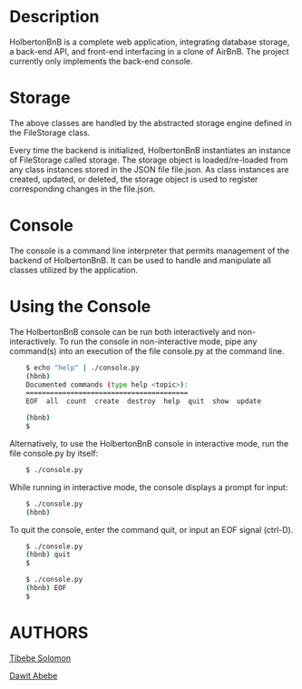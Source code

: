 # Description

HolbertonBnB is a complete web application, integrating database storage, a back-end API, and front-end interfacing in a clone of AirBnB.
The project currently only implements the back-end console.

# Storage

The above classes are handled by the abstracted storage engine defined in the FileStorage class.

Every time the backend is initialized, HolbertonBnB instantiates an instance of FileStorage called storage. The storage object is 
loaded/re-loaded from any class instances stored in the JSON file file.json. As class instances are created, updated, or deleted, 
the storage object is used to register corresponding changes in the file.json.

# Console

The console is a command line interpreter that permits management of the backend of HolbertonBnB. It can be used to handle and manipulate all classes utilized by the application.

# Using the Console

The HolbertonBnB console can be run both interactively and non-interactively. To run the console in non-interactive mode, pipe any command(s) into an execution of the file console.py at the command line.

``` bash 
    $ echo "help" | ./console.py
    (hbnb) 
    Documented commands (type help <topic>):
    ========================================
    EOF  all  count  create  destroy  help  quit  show  update

    (hbnb) 
    $ 
```

Alternatively, to use the HolbertonBnB console in interactive mode, run the file console.py by itself:

``` bash
    $ ./console.py
``` 

While running in interactive mode, the console displays a prompt for input:

``` bash
    $ ./console.py
    (hbnb) 
```

To quit the console, enter the command quit, or input an EOF signal (ctrl-D).

``` bash
    $ ./console.py
    (hbnb) quit
    $
```

``` bash
    $ ./console.py
    (hbnb) EOF
    $
```

# AUTHORS

[Tibebe Solomon](<https://github.com/sapencio>)

[Dawit Abebe](<https://github.com/DawitAbebe123>)
